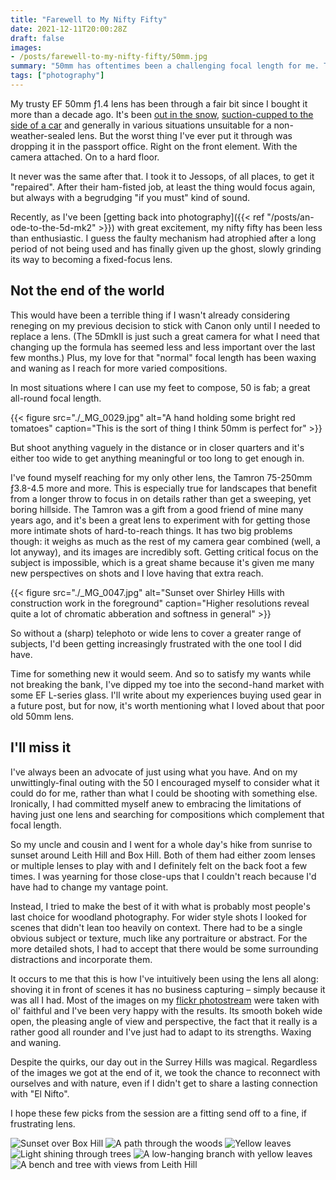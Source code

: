 ```yaml
---
title: "Farewell to My Nifty Fifty"
date: 2021-12-11T20:00:28Z
draft: false
images:
- /posts/farewell-to-my-nifty-fifty/50mm.jpg
summary: "50mm has oftentimes been a challenging focal length for me. Turns out fate agrees that it's time for a change. While my now busted lens lies dormant, I review what made it great and what led me to its replacement."
tags: ["photography"]
---
```

My trusty EF 50mm ƒ1.4 lens has been through a fair bit since I bought it more than a decade ago. It's been [out in the snow](https://www.youtube.com/watch?v=ook_NS71Onw), [suction-cupped to the side of a car](https://vimeo.com/36597958) and generally in various situations unsuitable for a non-weather-sealed lens. But the worst thing I've ever put it through was dropping it in the passport office. Right on the front element. With the camera attached. On to a hard floor.

It never was the same after that. I took it to Jessops, of all places, to get it "repaired". After their ham-fisted job, at least the thing would focus again, but always with a begrudging "if you must" kind of sound.

Recently, as I've been [getting back into photography]({{< ref "/posts/an-ode-to-the-5d-mk2" >}}) with great excitement, my nifty fifty has been less than enthusiastic. I guess the faulty mechanism had atrophied after a long period of not being used and has finally given up the ghost, slowly grinding its way to becoming a fixed-focus lens.

## Not the end of the world
This would have been a terrible thing if I wasn't already considering reneging on my previous decision to stick with Canon only until I needed to replace a lens. (The 5DmkII is just such a great camera for what I need that changing up the formula has seemed less and less important over the last few months.) Plus, my love for that "normal" focal length has been waxing and waning as I reach for more varied compositions.

In most situations where I can use my feet to compose, 50 is fab; a great all-round focal length.

{{< figure src="./_MG_0029.jpg" alt="A hand holding some bright red tomatoes" caption="This is the sort of thing I think 50mm is perfect for" >}}

But shoot anything vaguely in the distance or in closer quarters and it's either too wide to get anything meaningful or too long to get enough in.


I've found myself reaching for my only other lens, the Tamron 75-250mm ƒ3.8-4.5 more and more. This is especially true for landscapes that benefit from a longer throw to focus in on details rather than get a sweeping, yet boring hillside. The Tamron was a gift from a good friend of mine many years ago, and it's been a great lens to experiment with for getting those more intimate shots of hard-to-reach things. It has two big problems though: it weighs as much as the rest of my camera gear combined (well, a lot anyway), and its images are incredibly soft. Getting critical focus on the subject is impossible, which is a great shame because it's given me many new perspectives on shots and I love having that extra reach.

{{< figure src="./_MG_0047.jpg" alt="Sunset over Shirley Hills with construction work in the foreground" caption="Higher resolutions reveal quite a lot of chromatic abberation and softness in general" >}}

So without a (sharp) telephoto or wide lens to cover a greater range of subjects, I'd been getting increasingly frustrated with the one tool I did have.

Time for something new it would seem. And so to satisfy my wants while not breaking the bank, I've dipped my toe into the second-hand market with some EF L-series glass. I'll write about my experiences buying used gear in a future post, but for now, it's worth mentioning what I loved about that poor old 50mm lens.

## I'll miss it

I've always been an advocate of just using what you have. And on my unwittingly-final outing with the 50 I encouraged myself to consider what it could do for me, rather than what I could be shooting with something else. Ironically, I had committed myself anew to embracing the limitations of having just one lens and searching for compositions which complement that focal length.

So my uncle and cousin and I went for a whole day's hike from sunrise to sunset around Leith Hill and Box Hill. Both of them had either zoom lenses or multiple lenses to play with and I definitely felt on the back foot a few times. I was yearning for those close-ups that I couldn't reach because I'd have had to change my vantage point.

Instead, I tried to make the best of it with what is probably most people's last choice for woodland photography. For wider style shots I looked for scenes that didn't lean too heavily on context. There had to be a single obvious subject or texture, much like any portraiture or abstract. For the more detailed shots, I had to accept that there would be some surrounding distractions and incorporate them.

It occurs to me that this is how I've intuitively been using the lens all along: shoving it in front of scenes it has no business capturing – simply because it was all I had. Most of the images on my [flickr photostream](https://www.flickr.com/photos/jamesrampton/) were taken with ol' faithful and I've been very happy with the results. Its smooth bokeh wide open, the pleasing angle of view and perspective, the fact that it really is a rather good all rounder and I've just had to adapt to its strengths. Waxing and waning.

Despite the quirks, our day out in the Surrey Hills was magical. Regardless of the images we got at the end of it, we took the chance to reconnect with ourselves and with nature, even if I didn't get to share a lasting connection with "El Nifto".

I hope these few picks from the session are a fitting send off to a fine, if frustrating lens.

![Sunset over Box Hill](./_MG_0023.jpg)
![A path through the woods](./_MG_0047_1.jpg)
![Yellow leaves](./_MG_0108.jpg)
![Light shining through trees](./_MG_0184.jpg)
![A low-hanging branch with yellow leaves](./_MG_0290.jpg)
![A bench and tree with views from Leith Hill](./_MG_0271.jpg)
